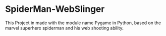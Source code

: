 # SpiderMan-WebSlinger
This Project in made with the module name Pygame in Python, based on the marvel superhero spiderman and his web shooting ability.
